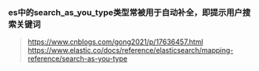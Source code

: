 ### es中的search_as_you_type类型常被用于自动补全，即提示用户搜索关键词

> https://www.cnblogs.com/gong2021/p/17636457.html
> https://www.elastic.co/docs/reference/elasticsearch/mapping-reference/search-as-you-type

